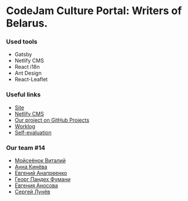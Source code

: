 # CodeJam Culture Portal: Writers of Belarus. 

### Used tools

* Gatsby
* Netlify CMS
* React i18n
* Ant Design
* React-Leaflet

### Useful links

* [Site](https://nifty-torvalds-a62528.netlify.com/)
* [Netlify CMS](https://nifty-torvalds-a62528.netlify.com/admin/)
* [Our project on GitHub Projects](https://github.com/moiseenokv/culture-portal/projects/1)
* [Worklog](https://docs.google.com/spreadsheets/d/1_HYtfPoTEGPdKPDmKHn8llA4757YDZpWdh7JNcFt03I/edit#gid=569398064)
* [Self-evaluation](https://docs.google.com/spreadsheets/d/1_HYtfPoTEGPdKPDmKHn8llA4757YDZpWdh7JNcFt03I/edit#gid=1619754558)

### Our team #14

* [Мойсеёнок Виталий](https://github.com/moiseenokv)
* [Анна Кинёва](https://github.com/annakiniova)
* [Евгений Анапреенко](https://github.com/eugenio7779)
* [Георг Пандех Фумани](https://github.com/georgpandeh)
* [Евгения Аносова](https://github.com/yevgeniyaa)
* [Сергей Лунёв](https://github.com/venul)
